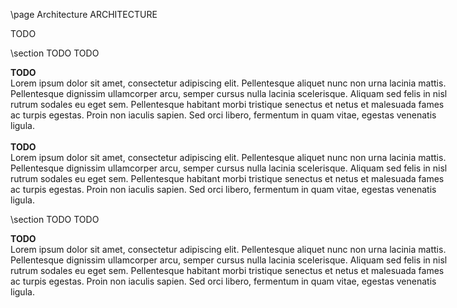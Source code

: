 \page Architecture ARCHITECTURE 

<div style="width:700px;">

TODO

\section TODO TODO 

**TODO**  
Lorem ipsum dolor sit amet, consectetur adipiscing elit. Pellentesque aliquet nunc non urna lacinia mattis. Pellentesque dignissim ullamcorper arcu, semper cursus nulla lacinia scelerisque. Aliquam sed felis in nisl rutrum sodales eu eget sem. Pellentesque habitant morbi tristique senectus et netus et malesuada fames ac turpis egestas. Proin non iaculis sapien. Sed orci libero, fermentum in quam vitae, egestas venenatis ligula.  
<br>
**TODO**    
Lorem ipsum dolor sit amet, consectetur adipiscing elit. Pellentesque aliquet nunc non urna lacinia mattis. Pellentesque dignissim ullamcorper arcu, semper cursus nulla lacinia scelerisque. Aliquam sed felis in nisl rutrum sodales eu eget sem. Pellentesque habitant morbi tristique senectus et netus et malesuada fames ac turpis egestas. Proin non iaculis sapien. Sed orci libero, fermentum in quam vitae, egestas venenatis ligula.  

\section TODO TODO 

**TODO**  
Lorem ipsum dolor sit amet, consectetur adipiscing elit. Pellentesque aliquet nunc non urna lacinia mattis. Pellentesque dignissim ullamcorper arcu, semper cursus nulla lacinia scelerisque. Aliquam sed felis in nisl rutrum sodales eu eget sem. Pellentesque habitant morbi tristique senectus et netus et malesuada fames ac turpis egestas. Proin non iaculis sapien. Sed orci libero, fermentum in quam vitae, egestas venenatis ligula.  

</div>

